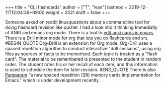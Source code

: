 +++
title = "CLI flashcards"
author = ["T", "Ivan"]
lastmod = 2019-12-11T12:04:36+09:00
weight = 2021
draft = false
+++

Someone asked on reddit linuxquestions about a commandline tool for
 doing flashcard revision like quizlet. I had a look into it thinking
 Immediatly of ANKI and emacs org mode. There is a tool to
 [edit anki cards in emacs](https://github.com/louietan/anki-editor). There is a [Drill](https://orgmode.org/worg/org-contrib/org-drill.html) minor mode for org that
 lets you do flashcards and srs.
 #BEGIN\_QUOTE
Org-Drill is an extension for Org mode. Org-Drill uses a spaced
 repetition algorithm to conduct interactive "drill sessions", using
 org files as sources of facts to be memorised. Each topic is treated
 as a "flash card". The material to be remembered is presented to the
 student in random order. The student rates his or her recall of each
 item, and this information is used to schedule the item for later
 revision.
\#END\_QUOTE
There is also [Pamparam](https://github.com/abo-abo/pamparam) "a new spaced repetition (SR) memory cards
 implementation for Emacs." which is under development recently.
